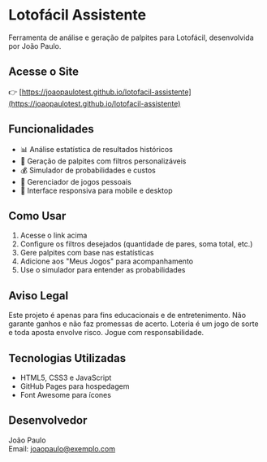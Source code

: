 # Lotofácil Assistente

Ferramenta de análise e geração de palpites para Lotofácil, desenvolvida por João Paulo.

## Acesse o Site

👉 [https://joaopaulotest.github.io/lotofacil-assistente](https://joaopaulotest.github.io/lotofacil-assistente)

## Funcionalidades

- 📊 Análise estatística de resultados históricos
- 🎯 Geração de palpites com filtros personalizáveis
- 💰 Simulador de probabilidades e custos
- 💾 Gerenciador de jogos pessoais
- 📱 Interface responsiva para mobile e desktop

## Como Usar

1. Acesse o link acima
2. Configure os filtros desejados (quantidade de pares, soma total, etc.)
3. Gere palpites com base nas estatísticas
4. Adicione aos "Meus Jogos" para acompanhamento
5. Use o simulador para entender as probabilidades

## Aviso Legal

Este projeto é apenas para fins educacionais e de entretenimento. Não garante ganhos e não faz promessas de acerto. Loteria é um jogo de sorte e toda aposta envolve risco. Jogue com responsabilidade.

## Tecnologias Utilizadas

- HTML5, CSS3 e JavaScript
- GitHub Pages para hospedagem
- Font Awesome para ícones

## Desenvolvedor

João Paulo  
Email: joaopaulo@exemplo.com

